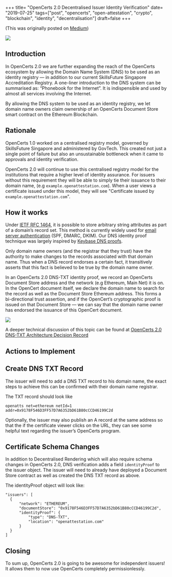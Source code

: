 +++
title= "OpenCerts 2.0 Decentralised Issuer Identity Verification"
date= "2019-07-25"
tags=["post", "opencerts", "open-attestation", "crypto", "blockchain", "identity", "decentralisation"]
draft=false
+++

(This was originally posted on [Medium](https://medium.com/singapore-gds/opencerts-2-0-decentralised-issuer-identity-verification-fb7e2cae8295))

![](../1_o4wh__moYmbX-r3Fya3jYQ.webp)

## Introduction

In OpenCerts 2.0 we are further expanding the reach of the OpenCerts ecosystem by allowing the Domain Name System (DNS) to be used as an identity registry — in addition to our current SkillsFuture Singapore Accreditation Registry. A one-liner introduction to the DNS system can be summarised as: “Phonebook for the Internet”. It is indispensible and used by almost all services involving the Internet.

By allowing the DNS system to be used as an identity registry, we let domain name owners claim ownership of an OpenCerts Document Store smart contract on the Ethereum Blockchain.

## Rationale

OpenCerts 1.0 worked on a centralised registry model, governed by SkillsFuture Singapore and administered by GovTech. This created not just a single point of failure but also an unsustainable bottleneck when it came to approvals and identity verification.

OpenCerts 2.0 will continue to use this centralised registry model for the institutions that require a higher level of identity assurance. For issuers without this requirement they will be able to simply tie their issuance to their domain name, (e.g `example.openattestation.com`). When a user views a certificate issued under this model, they will see "Certificate issued by `example.openattestation.com`".

## How it works

Under [IETF RFC 1464](https://tools.ietf.org/html/rfc1464), it is possible to store arbitrary string attributes as part of a domain’s record set. This method is currently widely used for [email server authentication](https://en.wikipedia.org/wiki/Email_authentication) (SPF, DMARC, DKIM). Our DNS identity proof technique was largely inspired by [Keybase DNS proofs](https://github.com/keybase/keybase-issues/issues/367).

Only domain name owners (and the registrar that they trust) have the authority to make changes to the records associated with that domain name. Thus when a DNS record endorses a certain fact, it transitively asserts that this fact is believed to be true by the domain name owner.

In an OpenCerts 2.0 DNS-TXT identity proof, we record an OpenCerts Document Store address and the network (e.g Ethereum, Main Net) it is on. In the OpenCert document itself, we declare the domain name to search for the record as well as the Document Store Ethereum address. This forms a bi-directional trust assertion, and if the OpenCert’s cryptographic proof is issued on that Document Store — we can say that the domain name owner has endorsed the issuance of this OpenCert document.

![](../1_fYvXfU_eNjzBjaEFQFFrNA.webp)

A deeper technical discussion of this topic can be found at [OpenCerts 2.0 DNS-TXT Architecture Decision Record](https://github.com/OpenCerts/adr/blob/master/decentralized_identity_proof_DNS-TXT.md)

## Actions to Implement

## Create DNS TXT Record

The issuer will need to add a DNS TXT record to his domain name, the exact steps to achieve this can be confirmed with their domain name registrar.

The TXT record should look like

```
openatts net=ethereum netId=1 addr=0x9178F546D3FF57D7A6352bD61B80cCCD46199C2d
```

Optionally, the issuer may also publish an A record at the same address so that the if the certificate viewer clicks on the URL, they can see some helpful text regarding the issuer’s OpenCerts program.

## Certificate Schema Changes

In addition to Decentralised Rendering which will also require schema changes in OpenCerts 2.0, DNS verification adds a field `identityProof` to the issuer object. The issuer will need to already have deployed a Document Store contract as well as created the DNS TXT record as above.

The identityProof object will look like:

```
"issuers": [  
  {  
      "network": "ETHEREUM",  
      "documentStore": "0x9178F546D3FF57D7A6352bD61B80cCCD46199C2d",  
      "identityProof": {  
          "type": "DNS-TXT",  
          "location": "openattestation.com"  
      }  
  }  
]
```

## Closing

To sum up, OpenCerts 2.0 is going to be awesome for independent issuers! It allows them to now use OpenCerts completely permissionlessly.
